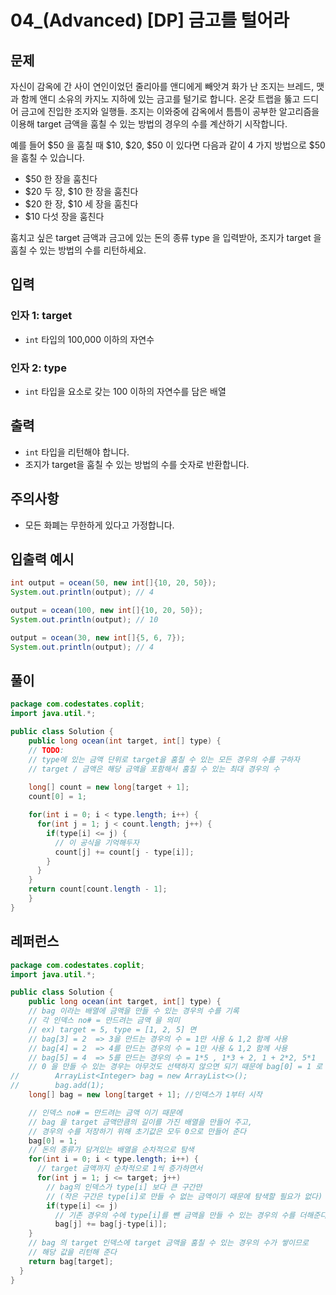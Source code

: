 # 04_(Advanced) [DP] 금고를 털어라

## **문제**

자신이 감옥에 간 사이 연인이었던 줄리아를 앤디에게 빼앗겨 화가 난 조지는 브레드, 맷과 함께 앤디 소유의 카지노 지하에 있는 금고를 털기로 합니다. 온갖 트랩을 뚫고 드디어 금고에 진입한 조지와 일행들. 조지는 이와중에 감옥에서 틈틈이 공부한 알고리즘을 이용해 target 금액을 훔칠 수 있는 방법의 경우의 수를 계산하기 시작합니다.

예를 들어 $50 을 훔칠 때 $10, $20, $50 이 있다면 다음과 같이 4 가지 방법으로 $50을 훔칠 수 있습니다.

- $50 한 장을 훔친다
- $20 두 장, $10 한 장을 훔친다
- $20 한 장, $10 세 장을 훔친다
- $10 다섯 장을 훔친다

훔치고 싶은 target 금액과 금고에 있는 돈의 종류 type 을 입력받아, 조지가 target 을 훔칠 수 있는 방법의 수를 리턴하세요.

## **입력**

### **인자 1: target**

- `int` 타입의 100,000 이하의 자연수

### **인자 2: type**

- `int` 타입을 요소로 갖는 100 이하의 자연수를 담은 배열

## **출력**

- `int` 타입을 리턴해야 합니다.
- 조지가 target을 훔칠 수 있는 방법의 수를 숫자로 반환합니다.

## **주의사항**

- 모든 화폐는 무한하게 있다고 가정합니다.

## **입출력 예시**

```java
int output = ocean(50, new int[]{10, 20, 50});
System.out.println(output); // 4

output = ocean(100, new int[]{10, 20, 50});
System.out.println(output); // 10

output = ocean(30, new int[]{5, 6, 7});
System.out.println(output); // 4
```

## 풀이

```java
package com.codestates.coplit; 
import java.util.*;

public class Solution { 
	public long ocean(int target, int[] type) {
    // TODO:
    // type에 있는 금액 단위로 target을 훔칠 수 있는 모든 경우의 수를 구하자
    // target / 금액은 해당 금액을 포함해서 훔칠 수 있는 최대 경우의 수
    
    long[] count = new long[target + 1];
    count[0] = 1;

    for(int i = 0; i < type.length; i++) {
      for(int j = 1; j < count.length; j++) {
        if(type[i] <= j) {
          // 이 공식을 기억해두자
          count[j] += count[j - type[i]];
        }
      }
    }
    return count[count.length - 1];
	}
}
```

## 레퍼런스

```java
package com.codestates.coplit; 
import java.util.*;

public class Solution { 
	public long ocean(int target, int[] type) {
    // bag 이라는 배열에 금액을 만들 수 있는 경우의 수를 기록
    // 각 인덱스 no# = 만드려는 금액 을 의미
    // ex) target = 5, type = [1, 2, 5] 면
    // bag[3] = 2  => 3을 만드는 경우의 수 = 1만 사용 & 1,2 함께 사용
    // bag[4] = 2  => 4를 만드는 경우의 수 = 1만 사용 & 1,2 함께 사용
    // bag[5] = 4  => 5를 만드는 경우의 수 = 1*5 , 1*3 + 2, 1 + 2*2, 5*1
    // 0 을 만들 수 있는 경우는 아무것도 선택하지 않으면 되기 때문에 bag[0] = 1 로 초기값 설정
//        ArrayList<Integer> bag = new ArrayList<>();
//        bag.add(1);
    long[] bag = new long[target + 1]; //인덱스가 1부터 시작

    // 인덱스 no# = 만드려는 금액 이기 때문에
    // bag 을 target 금액만큼의 길이를 가진 배열을 만들어 주고,
    // 경우의 수를 저장하기 위해 초기값은 모두 0으로 만들어 준다
    bag[0] = 1;
    // 돈의 종류가 담겨있는 배열을 순차적으로 탐색
    for(int i = 0; i < type.length; i++) {
      // target 금액까지 순차적으로 1씩 증가하면서
      for(int j = 1; j <= target; j++)
        // bag의 인덱스가 type[i] 보다 큰 구간만
        // (작은 구간은 type[i]로 만들 수 없는 금액이기 때문에 탐색할 필요가 없다)
        if(type[i] <= j)
          // 기존 경우의 수에 type[i]를 뺀 금액을 만들 수 있는 경우의 수를 더해준다
          bag[j] += bag[j-type[i]];
    }
    // bag 의 target 인덱스에 target 금액을 훔칠 수 있는 경우의 수가 쌓이므로
    // 해당 값을 리턴해 준다
    return bag[target];
  }
}
```